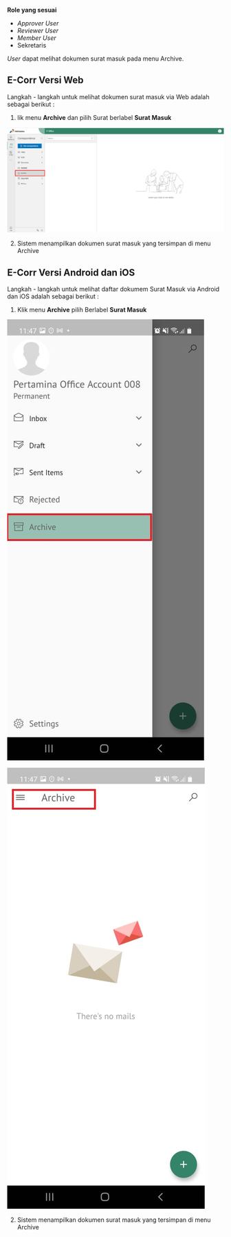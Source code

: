 **Role yang sesuai**

- *Approver User*
- *Reviewer User*
- *Member User*
- Sekretaris

*User* dapat melihat dokumen surat masuk pada menu Archive. 

## **E-Corr Versi Web**

Langkah - langkah untuk melihat dokumen surat masuk via Web adalah sebagai berikut :

1. lik menu **Archive** dan pilih Surat berlabel **Surat Masuk**

![gambar](Archive/AR_Web/02AR04.png)

2. Sistem menampilkan dokumen surat masuk yang tersimpan di menu Archive



## **E-Corr Versi Android dan iOS**

Langkah - langkah untuk melihat daftar dokumem Surat Masuk via Android dan iOS adalah sebagai berikut :

1. Klik menu **Archive** pilih Berlabel **Surat Masuk**
   
![gambar](Archive/AR_Android/FM/02A01.jpg) 

![gambar](Archive/AR_Android/FM/02A02.jpg)

2. Sistem menampilkan dokumen surat masuk yang tersimpan di menu Archive

